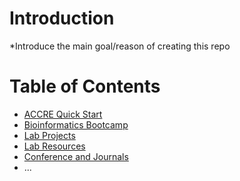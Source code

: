 # Introduction

\*Introduce the main goal/reason of creating this repo

# Table of Contents
- [ACCRE Quick Start](ACCRE%20Quick%20Start/Map%20of%20Contents.md)
- [Bioinformatics Bootcamp](Bioinformatics%20Bootcamp/Map%20of%20Contents.md)
- [Lab Projects](Lab%20Projects/Map%20of%20Contents.md)
- [Lab Resources](Lab%20Resources/Map%20of%20Contents.md)
- [Conference and Journals](Conference%20and%20Journals/Map%20of%20Contents.md)
- ...
